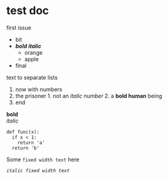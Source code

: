 #  test doc

first issue

  * bit
  * _**bold italic**_
    * orange
    * apple
  * final

text to separate lists

  1. now with numbers
  2. the prisoner
    1. not an _italic number_
    2. a **bold human** being
  3. end

**bold**  
_italic_

    
    
    def func(x):
      if x < 1:
        return 'a'
      return 'b'
          

Some `fixed width text` here

_`italic fixed width text`_

